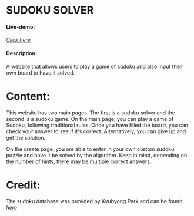 # SUDOKU SOLVER

#### Live-demo:

[_Click here_](https://g-raman.github.io/sudoku-solver/)

#### Description:

A website that allows users to play a game of sudoku and also input their own board to have it solved.

# Content:

This website has two main pages. The first is a sudoku solver and the second is a sudoku game.
On the main page, you can play a game of Sudoku, following traditional rules. Once you have filled the board, you can check your answer to see if it's correct. Alternatively, you can give up and get the solution.

On the create page, you are able to enter in your own custom sudoku puzzle and have it be solved by the algorithm. Keep in mind, depending on the number of hints, there may be multiple correct answers.

# Credit:

The sudoku database was provided by Kyubyong Park and can be found [_here_](https://www.kaggle.com/bryanpark/sudoku)

